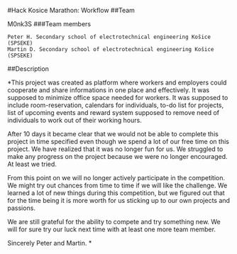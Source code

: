 #Hack Kosice Marathon: Workflow
##Team

M0nk3S
###Team members

    Peter H. Secondary school of electrotechnical engineering Košice (SPSEKE)
    Martin D. Secondary school of electrotechnical engineering Košice (SPSEKE)

##Description

*This project was created as platform where workers and employers could cooperate and share informations in one place and effectively. It was supposed to minimize office space needed for workers. It was supposed to include room-reservation, calendars for individuals, to-do list for projects, list of upcoming events and reward system supposed to remove need of individuals to work out of their working hours. 

After 10 days it became clear that we would not be able to complete this project in time specified even though we spend a lot of our free time on this project. We have realized that it was no longer fun for us. We struggled to make any progress on the project because we were no longer encouraged. At least we tried.

From this point on we will no longer actively participate in the competition. We might try out chances from time to time if we will like the challenge. We learned a lot of new things during this competition, but we figured out that for the time being it is more worth for us sticking up to our own projects and passions. 

We are still grateful for the ability to compete and try something new. We will for sure try our luck next time with at least one more team member. 

Sincerely Peter and Martin. *
